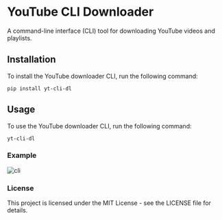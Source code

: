 # YouTube CLI Downloader

A command-line interface (CLI) tool for downloading YouTube videos and playlists.

## Installation

To install the YouTube downloader CLI, run the following command:

```
pip install yt-cli-dl
```


## Usage

To use the YouTube downloader CLI, run the following command:

```
yt-cli-dl
```


### Example

![cli](https://user-images.githubusercontent.com/50846992/211169504-b117bc9f-8901-4547-9209-646d7ca745d3.gif)



### License
This project is licensed under the MIT License - see the LICENSE file for details.


